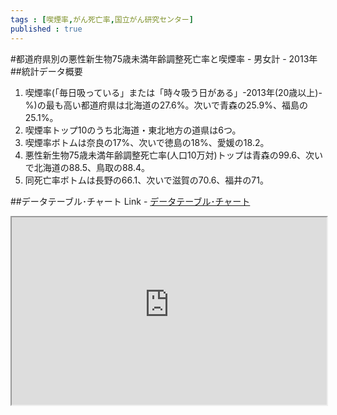 ```yaml
--- 
tags : [喫煙率,がん死亡率,国立がん研究センター] 
published : true
---
```

#都道府県別の悪性新生物75歳未満年齢調整死亡率と喫煙率 - 男女計 - 2013年
##統計データ概要
1. 喫煙率(「毎日吸っている」または「時々吸う日がある」-2013年(20歳以上)-%)の最も高い都道府県は北海道の27.6%。次いで青森の25.9%、福島の25.1%。
1. 喫煙率トップ10のうち北海道・東北地方の道県は6つ。
1. 喫煙率ボトムは奈良の17%、次いで徳島の18%、愛媛の18.2。
1. 悪性新生物75歳未満年齢調整死亡率(人口10万対)トップは青森の99.6、次いで北海道の88.5、鳥取の88.4。
1. 同死亡率ボトムは長野の66.1、次いで滋賀の70.6、福井の71。

##データテーブル･チャート
Link - [データテーブル･チャート](http://knowledgevault.saecanet.com/charts/am-consulting.co.jp-2016-09-12-13-19-24.html)

<iframe src="http://knowledgevault.saecanet.com/charts/am-consulting.co.jp-2016-09-12-13-19-24.html" width="100%" height="300px"></iframe>